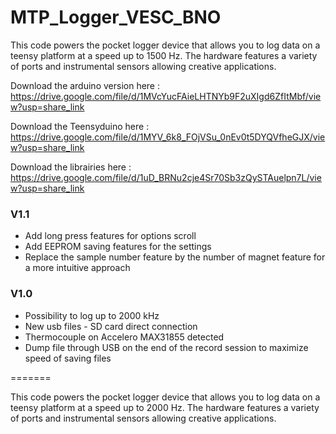 # MTP_Logger_VESC_BNO
 This code powers the pocket logger device that allows you to log data on a teensy platform at a speed up to 1500 Hz. The hardware features a variety of ports and instrumental sensors allowing creative applications.
 
 Download the arduino version here : https://drive.google.com/file/d/1MVcYucFAieLHTNYb9F2uXIgd6ZfItMbf/view?usp=share_link
 
 Download the Teensyduino here : https://drive.google.com/file/d/1MYV_6k8_FOjVSu_0nEv0t5DYQVfheGJX/view?usp=share_link
 
 Download the librairies here : https://drive.google.com/file/d/1uD_BRNu2cje4Sr70Sb3zQySTAuelpn7L/view?usp=share_link
 

### V1.1
- Add long press features for options scroll
- Add EEPROM saving features for the settings
- Replace the sample number feature by the number of magnet feature for a more intuitive approach

### V1.0
- Possibility to log up to 2000 kHz
- New usb files - SD card direct connection
- Thermocouple on Accelero MAX31855 detected
- Dump file through USB on the end of the record session to maximize speed of saving files

=======

 This code powers the pocket logger device that allows you to log data on a teensy platform at a speed up to 2000 Hz. The hardware features a variety of ports and instrumental sensors allowing creative applications.
